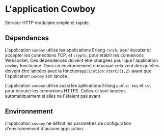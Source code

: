 L'application Cowboy
======================

Serveur HTTP modulaire simple et rapide.

Dépendences
------------

L'application `cowboy` utilise les applications Erlang `ranch`,
pour écouter et accepter les connections TCP, et `crypto`,
pour établir les connexions Websocket. Ces dépendences doivent 
être chargées pour que l'application `cowboy` fonctionne. Dans un 
environnement embarqué cela veut dire qu'elles doivent être lancées avec 
la fonction`application:start/{1,2}` avant que l'application `cowboy` 
soit lancée.

L'application `cowboy` utilise aussi les apllications Erlang
`public_key` et `ssl` pour écouter les connexions HTTPS.
Celles-ci sont lancées automatiquement si elles ne l'étaient pas avant

Environnement
-----------

L'application `cowboy` ne définit les paramètres de configuration 
d'environnement d'aucune application.

